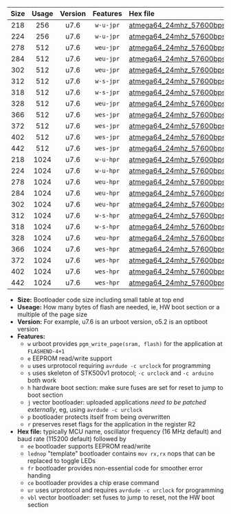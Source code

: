 |Size|Usage|Version|Features|Hex file|
|:-:|:-:|:-:|:-:|:--|
|218|256|u7.6|`w-u-jpr`|[atmega64_24mhz_57600bps_ur_vbl.hex](https://raw.githubusercontent.com/stefanrueger/urboot/main/atmega64_24mhz_57600bps_ur_vbl.hex)|
|224|256|u7.6|`w-u-jpr`|[atmega64_24mhz_57600bps_lednop_ur_vbl.hex](https://raw.githubusercontent.com/stefanrueger/urboot/main/atmega64_24mhz_57600bps_lednop_ur_vbl.hex)|
|278|512|u7.6|`weu-jpr`|[atmega64_24mhz_57600bps_ee_ur_vbl.hex](https://raw.githubusercontent.com/stefanrueger/urboot/main/atmega64_24mhz_57600bps_ee_ur_vbl.hex)|
|284|512|u7.6|`weu-jpr`|[atmega64_24mhz_57600bps_ee_lednop_ur_vbl.hex](https://raw.githubusercontent.com/stefanrueger/urboot/main/atmega64_24mhz_57600bps_ee_lednop_ur_vbl.hex)|
|302|512|u7.6|`weu-jpr`|[atmega64_24mhz_57600bps_ee_lednop_fr_ur_vbl.hex](https://raw.githubusercontent.com/stefanrueger/urboot/main/atmega64_24mhz_57600bps_ee_lednop_fr_ur_vbl.hex)|
|312|512|u7.6|`w-s-jpr`|[atmega64_24mhz_57600bps_vbl.hex](https://raw.githubusercontent.com/stefanrueger/urboot/main/atmega64_24mhz_57600bps_vbl.hex)|
|318|512|u7.6|`w-s-jpr`|[atmega64_24mhz_57600bps_lednop_vbl.hex](https://raw.githubusercontent.com/stefanrueger/urboot/main/atmega64_24mhz_57600bps_lednop_vbl.hex)|
|328|512|u7.6|`weu-jpr`|[atmega64_24mhz_57600bps_ee_lednop_fr_ce_ur_vbl.hex](https://raw.githubusercontent.com/stefanrueger/urboot/main/atmega64_24mhz_57600bps_ee_lednop_fr_ce_ur_vbl.hex)|
|366|512|u7.6|`wes-jpr`|[atmega64_24mhz_57600bps_ee_vbl.hex](https://raw.githubusercontent.com/stefanrueger/urboot/main/atmega64_24mhz_57600bps_ee_vbl.hex)|
|372|512|u7.6|`wes-jpr`|[atmega64_24mhz_57600bps_ee_lednop_vbl.hex](https://raw.githubusercontent.com/stefanrueger/urboot/main/atmega64_24mhz_57600bps_ee_lednop_vbl.hex)|
|402|512|u7.6|`wes-jpr`|[atmega64_24mhz_57600bps_ee_lednop_fr_vbl.hex](https://raw.githubusercontent.com/stefanrueger/urboot/main/atmega64_24mhz_57600bps_ee_lednop_fr_vbl.hex)|
|442|512|u7.6|`wes-jpr`|[atmega64_24mhz_57600bps_ee_lednop_fr_ce_vbl.hex](https://raw.githubusercontent.com/stefanrueger/urboot/main/atmega64_24mhz_57600bps_ee_lednop_fr_ce_vbl.hex)|
|218|1024|u7.6|`w-u-hpr`|[atmega64_24mhz_57600bps_ur.hex](https://raw.githubusercontent.com/stefanrueger/urboot/main/atmega64_24mhz_57600bps_ur.hex)|
|224|1024|u7.6|`w-u-hpr`|[atmega64_24mhz_57600bps_lednop_ur.hex](https://raw.githubusercontent.com/stefanrueger/urboot/main/atmega64_24mhz_57600bps_lednop_ur.hex)|
|278|1024|u7.6|`weu-hpr`|[atmega64_24mhz_57600bps_ee_ur.hex](https://raw.githubusercontent.com/stefanrueger/urboot/main/atmega64_24mhz_57600bps_ee_ur.hex)|
|284|1024|u7.6|`weu-hpr`|[atmega64_24mhz_57600bps_ee_lednop_ur.hex](https://raw.githubusercontent.com/stefanrueger/urboot/main/atmega64_24mhz_57600bps_ee_lednop_ur.hex)|
|302|1024|u7.6|`weu-hpr`|[atmega64_24mhz_57600bps_ee_lednop_fr_ur.hex](https://raw.githubusercontent.com/stefanrueger/urboot/main/atmega64_24mhz_57600bps_ee_lednop_fr_ur.hex)|
|312|1024|u7.6|`w-s-hpr`|[atmega64_24mhz_57600bps.hex](https://raw.githubusercontent.com/stefanrueger/urboot/main/atmega64_24mhz_57600bps.hex)|
|318|1024|u7.6|`w-s-hpr`|[atmega64_24mhz_57600bps_lednop.hex](https://raw.githubusercontent.com/stefanrueger/urboot/main/atmega64_24mhz_57600bps_lednop.hex)|
|328|1024|u7.6|`weu-hpr`|[atmega64_24mhz_57600bps_ee_lednop_fr_ce_ur.hex](https://raw.githubusercontent.com/stefanrueger/urboot/main/atmega64_24mhz_57600bps_ee_lednop_fr_ce_ur.hex)|
|366|1024|u7.6|`wes-hpr`|[atmega64_24mhz_57600bps_ee.hex](https://raw.githubusercontent.com/stefanrueger/urboot/main/atmega64_24mhz_57600bps_ee.hex)|
|372|1024|u7.6|`wes-hpr`|[atmega64_24mhz_57600bps_ee_lednop.hex](https://raw.githubusercontent.com/stefanrueger/urboot/main/atmega64_24mhz_57600bps_ee_lednop.hex)|
|402|1024|u7.6|`wes-hpr`|[atmega64_24mhz_57600bps_ee_lednop_fr.hex](https://raw.githubusercontent.com/stefanrueger/urboot/main/atmega64_24mhz_57600bps_ee_lednop_fr.hex)|
|442|1024|u7.6|`wes-hpr`|[atmega64_24mhz_57600bps_ee_lednop_fr_ce.hex](https://raw.githubusercontent.com/stefanrueger/urboot/main/atmega64_24mhz_57600bps_ee_lednop_fr_ce.hex)|

- **Size:** Bootloader code size including small table at top end
- **Useage:** How many bytes of flash are needed, ie, HW boot section or a multiple of the page size
- **Version:** For example, u7.6 is an urboot version, o5.2 is an optiboot version
- **Features:**
  + `w` urboot provides `pgm_write_page(sram, flash)` for the application at `FLASHEND-4+1`
  + `e` EEPROM read/write support
  + `u` uses urprotocol requiring `avrdude -c urclock` for programming
  + `s` uses skeleton of STK500v1 protocol; `-c urclock` and `-c arduino` both work
  + `h` hardware boot section: make sure fuses are set for reset to jump to boot section
  + `j` vector bootloader: uploaded applications *need to be patched externally*, eg, using `avrdude -c urclock`
  + `p` bootloader protects itself from being overwritten
  + `r` preserves reset flags for the application in the register R2
- **Hex file:** typically MCU name, oscillator frequency (16 MHz default) and baud rate (115200 default) followed by
  + `ee` bootloader supports EEPROM read/write
  + `lednop` "template" bootloader contains `mov rx,rx` nops that can be replaced to toggle LEDs
  + `fr` bootloader provides non-essential code for smoother error handing
  + `ce` bootloader provides a chip erase command
  + `ur` uses urprotocol and requires `avrdude -c urclock` for programming
  + `vbl` vector bootloader: set fuses to jump to reset, not the HW boot section
